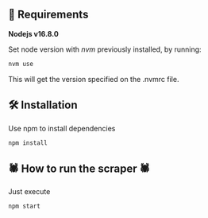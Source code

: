 ## 📝 Requirements

**Nodejs v16.8.0**

Set node version with _nvm_ previously installed, by running:

```bash
nvm use
```

This will get the version specified on the .nvmrc file.

## 🛠 Installation

Use npm to install dependencies

```bash
npm install
```

## 🕷 How to run the scraper 🕷

Just execute

```bash
npm start
```
